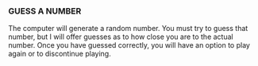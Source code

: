 ### GUESS A NUMBER

The computer will generate a random number. You must try to guess that number, but I will offer guesses as to how close you are to the actual number.  Once you have guessed correctly, you will have an option to play again or to discontinue playing.
